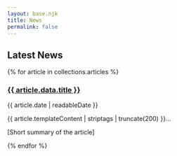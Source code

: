 ```yaml
---
layout: base.njk
title: News
permalink: false
---
```


## Latest News

{% for article in collections.articles %}
    <div class="article-preview">
        <h3><a href="{{ article.url | url }}">{{ article.data.title }}</a></h3>
        <p class="date">{{ article.date | readableDate }}</p>
        <p>{{ article.templateContent | striptags | truncate(200) }}...</p> <p>[Short summary of the article]</p>
    </div>
{% endfor %}